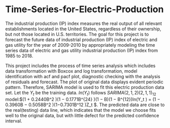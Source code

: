 # Time-Series-for-Electric-Production

The industrial production (IP) index measures the real output of all relevant establishments located in
the United States, regardless of their ownership, but not those located in U.S. territories. The goal for this
project is to forecast the future data of industrial production (IP) index of electric and gas utility for the year
of 2009-2010 by appropriately modeling the time series data of electric and gas utility industrial production
(IP) index from 1985 to 2018.


This project includes the process of time series analysis which includes data transformation with Boxcox
and log transformation, model identification with acf and pacf plot, diagnostic checking with the analysis
of residuals and forecast. The plot of original data displays evident periodic pattern. Therefore, SARIMA
model is used to fit this electric production data set. Let the $Y_t$ be the training data. $ln(Y_t)$ follows
$SARIMA(2,1,2)(2,1,1)_12$ model:$(1 + 0.2440B^2 )(1 − 0.1771B^{24} )(1 − B)(1 − B^{12})ln(Y_t ) = (1 − 0.3960B −
0.5058B^2 )(1−0.7301B^12 )Z_t $. The predicted data are close to the real(testing) data line, which indicates that
the model we choose fits well to the original data, but with little defect for the predicted confidence interval.
